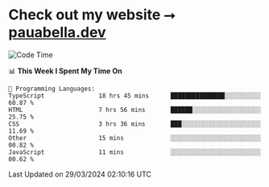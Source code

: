 # Check out my website ⭢ [pauabella.dev](https://pauabella.dev)

<!--START_SECTION:waka-->
![Code Time](http://img.shields.io/badge/Code%20Time-3%2C160%20hrs%2030%20mins-blue)

📊 **This Week I Spent My Time On** 

```text
💬 Programming Languages: 
TypeScript               18 hrs 45 mins      ███████████████░░░░░░░░░░   60.87 % 
HTML                     7 hrs 56 mins       ██████░░░░░░░░░░░░░░░░░░░   25.75 % 
CSS                      3 hrs 36 mins       ███░░░░░░░░░░░░░░░░░░░░░░   11.69 % 
Other                    15 mins             ░░░░░░░░░░░░░░░░░░░░░░░░░   00.82 % 
JavaScript               11 mins             ░░░░░░░░░░░░░░░░░░░░░░░░░   00.62 % 
```


 Last Updated on 29/03/2024 02:10:16 UTC
<!--END_SECTION:waka-->
